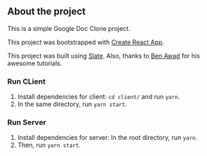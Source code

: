 ## About the project

This is a simple Google Doc Clone project.

This project was bootstrapped with [Create React App](https://github.com/facebook/create-react-app).  

This project was built using [Slate](https://github.com/ianstormtaylor/slate). Also, thanks to [Ben Awad](https://www.youtube.com/user/99baddawg) for his awesome tutorials. 

### Run CLient

1. Install dependencies for client: `cd client/` and run `yarn`.  
2. In the same directory, run `yarn start`.

### Run Server

1. Install dependencies for server: In the root directory, run `yarn`.
2. Then, run `yarn start`.


